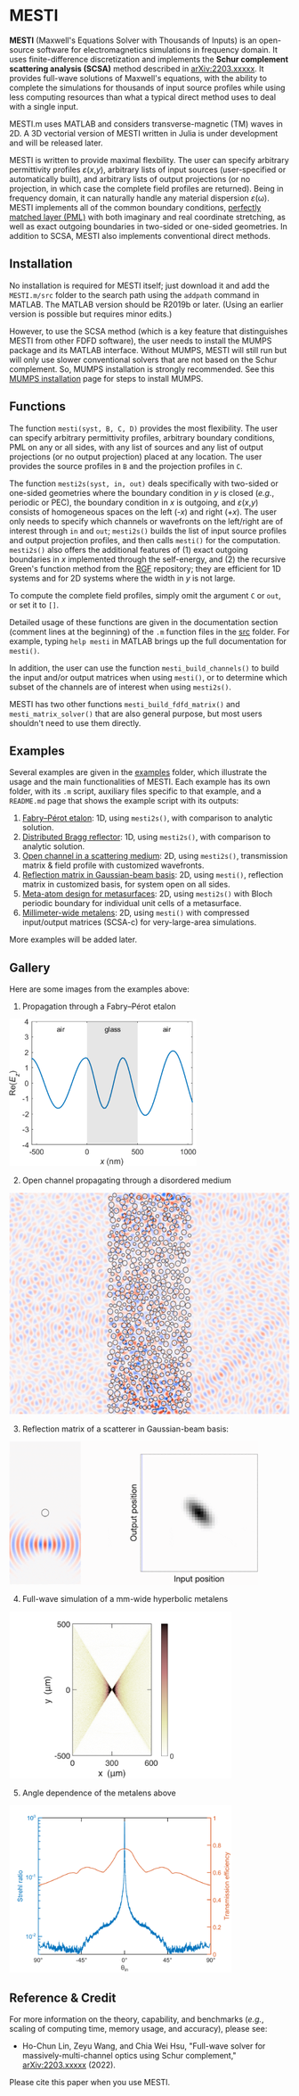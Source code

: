 # MESTI

**MESTI** (Maxwell's Equations Solver with Thousands of Inputs) is an open-source software for electromagnetics simulations in frequency domain. It uses finite-difference discretization and implements the **Schur complement scattering analysis (SCSA)** method described in [arXiv:2203.xxxxx](https://arxiv.org/abs/2203.xxxxx). It provides full-wave solutions of Maxwell's equations, with the ability to complete the simulations for thousands of input source profiles while using less computing resources than what a typical direct method uses to deal with a single input.

MESTI.m uses MATLAB and considers transverse-magnetic (TM) waves in 2D. A 3D vectorial version of MESTI written in Julia is under development and will be released later.

MESTI is written to provide maximal flexbility. The user can specify arbitrary permittivity profiles *ε*(*x*,*y*), arbitrary lists of input sources (user-specified or automatically built), and arbitrary lists of output projections (or no projection, in which case the complete field profiles are returned). Being in frequency domain, it can naturally handle any material dispersion *ε*(ω). MESTI implements all of the common boundary conditions, [perfectly matched layer (PML)](https://en.wikipedia.org/wiki/Perfectly_matched_layer) with both imaginary and real coordinate stretching, as well as exact outgoing boundaries in two-sided or one-sided geometries. In addition to SCSA, MESTI also implements conventional direct methods.

## Installation

No installation is required for MESTI itself; just download it and add the <code>MESTI.m/src</code> folder to the search path using the <code>addpath</code> command in MATLAB. The MATLAB version should be R2019b or later. (Using an earlier version is possible but requires minor edits.)

However, to use the SCSA method (which is a key feature that distinguishes MESTI from other FDFD software), the user needs to install the MUMPS package and its MATLAB interface. Without MUMPS, MESTI will still run but will only use slower conventional solvers that are not based on the Schur complement. So, MUMPS installation is strongly recommended.  See this [MUMPS installation](./mumps) page for steps to install MUMPS.

## Functions 

The function <code>mesti(syst, B, C, D)</code> provides the most flexibility. The user can specify arbitrary permittivity profiles, arbitrary boundary conditions, PML on any or all sides, with any list of sources and any list of output projections (or no output projection) placed at any location. The user provides the source profiles in <code>B</code> and the projection profiles in <code>C</code>.

The function <code>mesti2s(syst, in, out)</code> deals specifically with two-sided or one-sided geometries where the boundary condition in *y* is closed (*e.g.*, periodic or PEC), the boundary condition in *x* is outgoing, and *ε*(*x*,*y*) consists of homogeneous spaces on the left (*-x*) and right (*+x*). The user only needs to specify which channels or wavefronts on the left/right are of interest through <code>in</code> and <code>out</code>; <code>mesti2s()</code> builds the list of input source profiles and output projection profiles, and then calls <code>mesti()</code> for the computation. <code>mesti2s()</code> also offers the additional features of (1) exact outgoing boundaries in *x* implemented through the self-energy, and (2) the recursive Green's function method from the [RGF](https://github.com/chiaweihsu/RGF) repository; they are efficient for 1D systems and for 2D systems where the width in *y* is not large. 

To compute the complete field profiles, simply omit the argument <code>C</code> or  <code>out</code>, or set it to <code>[]</code>.

Detailed usage of these functions are given in the documentation section (comment lines at the beginning) of the <code>.m</code> function files in the [src](./src) folder. For example, typing <code>help mesti</code> in MATLAB brings up the full documentation for <code>mesti()</code>.

In addition, the user can use the function <code>mesti_build_channels()</code> to build the input and/or output matrices when using <code>mesti()</code>, or to determine which subset of the channels are of interest when using <code>mesti2s()</code>.

MESTI has two other functions <code>mesti_build_fdfd_matrix()</code> and <code>mesti_matrix_solver()</code> that are also general purpose, but most users shouldn't need to use them directly.

## Examples

Several examples are given in the [examples](./examples) folder, which illustrate the usage and the main functionalities of MESTI. Each example has its own folder, with its <code>.m</code> script, auxiliary files specific to that example, and a <code>README.md</code> page that shows the example script with its outputs:

1. [Fabry–Pérot etalon](./examples/1d_fabry_perot): 1D, using <code>mesti2s()</code>, with comparison to analytic solution.
2. [Distributed Bragg reflector](./examples/1d_distributed_bragg_reflector): 1D, using <code>mesti2s()</code>, with comparison to analytic solution.
3. [Open channel in a scattering medium](./examples/2d_open_channel_through_disorder): 2D, using <code>mesti2s()</code>, transmission matrix & field profile with customized wavefronts.
4.  [Reflection matrix in Gaussian-beam basis](./examples/2d_reflection_matrix_Gaussian_beams): 2D, using <code>mesti()</code>, reflection matrix in customized basis, for system open on all sides.
5. [Meta-atom design for metasurfaces](./examples/2d_meta_atom_design): 2D, using <code>mesti2s()</code> with Bloch periodic boundary for individual unit cells of a metasurface.
6. [Millimeter-wide metalens](./examples/2d_metalens_full): 2D, using <code>mesti()</code> with compressed input/output matrices (SCSA-c) for very-large-area simulations.

More examples will be added later.

## Gallery
Here are some images from the examples above:

1. Propagation through a Fabry–Pérot etalon
<img src="./examples/1d_fabry_perot/fabry_perot_field_profile.gif" width="336" height="264"> 

2. Open channel propagating through a disordered medium
<img src="./examples/2d_open_channel_through_disorder/disorder_open_channel.gif" width="530" height="398"> 

3. Reflection matrix of a scatterer in Gaussian-beam basis:
<img src="./examples/2d_reflection_matrix_Gaussian_beams/reflection_matrix_Gaussian_beams.gif" width="447" height="257"> 

4. Full-wave simulation of a mm-wide hyperbolic metalens 
<img src="./examples/2d_metalens_full/metalens_intensity_profile_0_degree.png" width="400" height="300"> 

5. Angle dependence of the metalens above
<img src="./examples/2d_metalens_full/metalens_Strehl_ratio_and_transmission_eff.png" width="400" height="300"> 

## Reference & Credit

For more information on the theory, capability, and benchmarks (*e.g.*, scaling of computing time, memory usage, and accuracy), please see:

- Ho-Chun Lin, Zeyu Wang, and Chia Wei Hsu, "Full-wave solver for massively-multi-channel optics using Schur complement,"  [arXiv:2203.xxxxx](https://arxiv.org/abs/2203.xxxxx) (2022).

Please cite this paper when you use MESTI.
